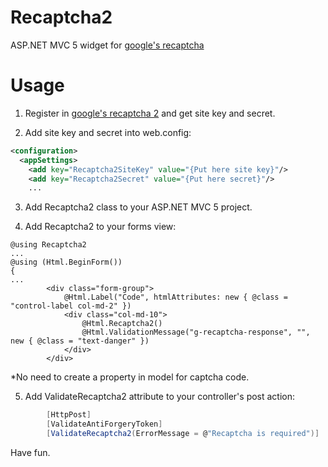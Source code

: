 # Recaptcha2
ASP.NET MVC 5 widget for [google's recaptcha](https://www.google.com/recaptcha)

# Usage

1) Register in [google's recaptcha 2](https://www.google.com/recaptcha) and get site key and secret.

2) Add site key and secret into web.config:
```xml    
<configuration>
  <appSettings>
    <add key="Recaptcha2SiteKey" value="{Put here site key}"/>
    <add key="Recaptcha2Secret" value="{Put here secret}"/>
    ...
```

3) Add Recaptcha2 class to your ASP.NET MVC 5 project.

4) Add Recaptcha2 to your forms view:

```Razor
@using Recaptcha2
...
@using (Html.BeginForm()) 
{
...
        <div class="form-group">
            @Html.Label("Code", htmlAttributes: new { @class = "control-label col-md-2" })
            <div class="col-md-10">
                @Html.Recaptcha2()
                @Html.ValidationMessage("g-recaptcha-response", "", new { @class = "text-danger" })
            </div>
        </div>

```

   *No need to create a property in model for captcha code.

5) Add ValidateRecaptcha2 attribute to your controller's post action:

```C#
        [HttpPost]
        [ValidateAntiForgeryToken]
        [ValidateRecaptcha2(ErrorMessage = @"Recaptcha is required")]
```

Have fun.
